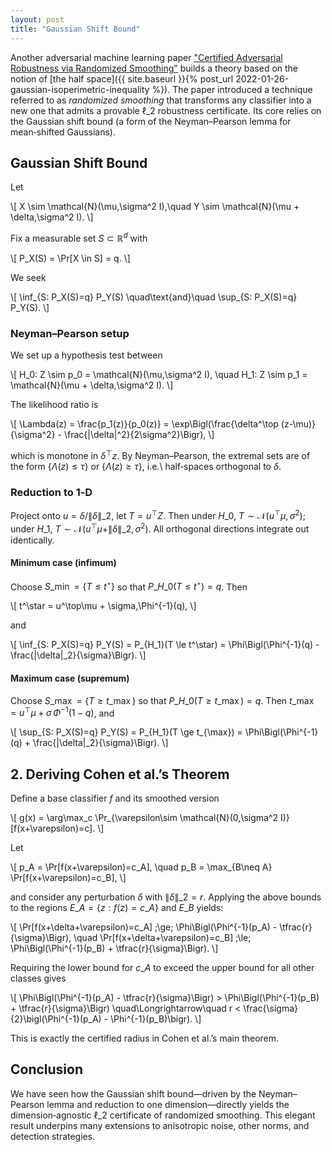 ```yaml
---
layout: post
title: "Gaussian Shift Bound"
---
```

Another adversarial machine learning paper ["Certified Adversarial Robustness via Randomized Smoothing"](https://arxiv.org/pdf/1902.02918)
builds a theory based on
the notion of [the half space]({{ site.baseurl }}{% post_url 2022-01-26-gaussian-isoperimetric-inequality %}).
The paper introduced a technique referred to as *randomized smoothing* that transforms any classifier into a new one that admits a provable $\ell\_2$ robustness certificate. 
Its core relies on the Gaussian shift bound (a form of the Neyman–Pearson lemma for mean‑shifted Gaussians). 

## Gaussian Shift Bound


Let

\\[
X \sim \mathcal{N}(\mu,\sigma^2 I),\quad
Y \sim \mathcal{N}(\mu + \delta,\sigma^2 I).
\\]

Fix a measurable set $S \subset \mathbb{R}^d$ with

\\[
P\_X(S) = \Pr[X \in S] = q.
\\]

We seek

\\[
\inf\_{S: P\_X(S)=q} P\_Y(S)
\quad\text{and}\quad
\sup\_{S: P\_X(S)=q} P\_Y(S).
\\]

### Neyman–Pearson setup

We set up a hypothesis test between

\\[
H\_0: Z \sim p\_0 = \mathcal{N}(\mu,\sigma^2 I),
\quad
H\_1: Z \sim p\_1 = \mathcal{N}(\mu + \delta,\sigma^2 I).
\\]

The likelihood ratio is

\\[
\Lambda(z) = \frac{p\_1(z)}{p\_0(z)}
= \exp\Bigl(\frac{\delta^\top (z-\mu)}{\sigma^2} - \frac{\|\delta\|^2}{2\sigma^2}\Bigr),
\\]

which is monotone in $\delta^\top z$. By Neyman–Pearson, the extremal sets are of the form $\{\Lambda(z)\le\tau\}$ or $\{\Lambda(z)\ge\tau\}$, i.e.\ half‑spaces orthogonal to $\delta$.

### Reduction to 1‑D

Project onto $u = \delta / \|\delta\|\_2$, let $T = u^\top Z$. Then under $H\_0$, $T\sim \mathcal{N}(u^\top\mu,\sigma^2)$; under $H\_1$, $T\sim \mathcal{N}(u^\top\mu + \|\delta\|\_2,\sigma^2)$. All orthogonal directions integrate out identically.

#### Minimum case (infimum)

Choose $S\_{\min} = \{T \le t^\star\}$ so that $P\_{H\_0}(T \le t^\star)=q$. Then

\\[
t^\star = u^\top\mu + \sigma\,\Phi^{-1}(q),
\\]

and

\\[
\inf\_{S: P\_X(S)=q} P\_Y(S)
= P\_{H\_1}(T \le t^\star)
= \Phi\Bigl(\Phi^{-1}(q) - \frac{\|\delta\|\_2}{\sigma}\Bigr).
\\]

#### Maximum case (supremum)

Choose $S\_{\max} = \{T \ge t\_{\max}\}$ so that $P\_{H\_0}(T \ge t\_{\max})=q$. Then $t\_{\max} = u^\top\mu + \sigma\,\Phi^{-1}(1-q)$, and

\\[
\sup\_{S: P\_X(S)=q} P\_Y(S)
= P\_{H\_1}(T \ge t\_{\max})
= \Phi\Bigl(\Phi^{-1}(q) + \frac{\|\delta\|\_2}{\sigma}\Bigr).
\\]

## 2. Deriving Cohen et al.’s Theorem

Define a base classifier $f$ and its smoothed version

\\[
g(x) = \arg\max\_c \Pr\_{\varepsilon\sim \mathcal{N}(0,\sigma^2 I)}[f(x+\varepsilon)=c].
\\]

Let

\\[
p\_A = \Pr[f(x+\varepsilon)=c\_A],
\quad
p\_B = \max\_{B\neq A} \Pr[f(x+\varepsilon)=c\_B],
\\]

and consider any perturbation $\delta$ with $\|\delta\|\_2 = r$. Applying the above bounds to the regions $E\_A = \{z: f(z)=c\_A\}$ and $E\_B$ yields:

\\[
\Pr[f(x+\delta+\varepsilon)=c\_A]
\;\ge\;
\Phi\Bigl(\Phi^{-1}(p\_A) - \tfrac{r}{\sigma}\Bigr),
\quad
\Pr[f(x+\delta+\varepsilon)=c\_B]
\;\le\;
\Phi\Bigl(\Phi^{-1}(p\_B) + \tfrac{r}{\sigma}\Bigr).
\\]

Requiring the lower bound for $c\_A$ to exceed the upper bound for all other classes gives

\\[
\Phi\Bigl(\Phi^{-1}(p\_A) - \tfrac{r}{\sigma}\Bigr)
\>
\Phi\Bigl(\Phi^{-1}(p\_B) + \tfrac{r}{\sigma}\Bigr)
\quad\Longrightarrow\quad
r < \frac{\sigma}{2}\bigl(\Phi^{-1}(p\_A) - \Phi^{-1}(p\_B)\bigr).
\\]

This is exactly the certified radius in Cohen et al.’s main theorem.

## Conclusion

We have seen how the Gaussian shift bound—driven by the Neyman–Pearson lemma and reduction to one dimension—directly yields the dimension‑agnostic $\ell\_2$ certificate of randomized smoothing. This elegant result underpins many extensions to anisotropic noise, other norms, and detection strategies.

